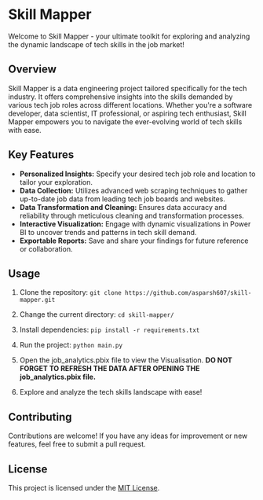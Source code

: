 # Skill Mapper

Welcome to Skill Mapper - your ultimate toolkit for exploring and analyzing the dynamic landscape of tech skills in the job market!

## Overview

Skill Mapper is a data engineering project tailored specifically for the tech industry. It offers comprehensive insights into the skills demanded by various tech job roles across different locations. Whether you're a software developer, data scientist, IT professional, or aspiring tech enthusiast, Skill Mapper empowers you to navigate the ever-evolving world of tech skills with ease.

## Key Features

- **Personalized Insights:** Specify your desired tech job role and location to tailor your exploration.
- **Data Collection:** Utilizes advanced web scraping techniques to gather up-to-date job data from leading tech job boards and websites.
- **Data Transformation and Cleaning:** Ensures data accuracy and reliability through meticulous cleaning and transformation processes.
- **Interactive Visualization:** Engage with dynamic visualizations in Power BI to uncover trends and patterns in tech skill demand.
- **Exportable Reports:** Save and share your findings for future reference or collaboration.

## Usage

1. Clone the repository:
`git clone https://github.com/asparsh607/skill-mapper.git`

2. Change the current directory:
`cd skill-mapper/`
3. Install dependencies:
`pip install -r requirements.txt`

4. Run the project:
`python main.py`

5. Open the job_analytics.pbix file to view the Visualisation.
     **DO NOT FORGET TO REFRESH THE DATA AFTER OPENING THE job_analytics.pbix file.**

6. Explore and analyze the tech skills landscape with ease!

## Contributing

Contributions are welcome! If you have any ideas for improvement or new features, feel free to submit a pull request.

## License

This project is licensed under the [MIT License](LICENSE).
